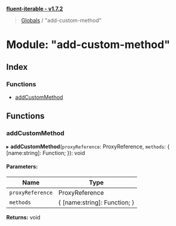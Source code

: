 **[fluent-iterable - v1.7.2](../README.md)**

> [Globals](../README.md) / "add-custom-method"

# Module: "add-custom-method"

## Index

### Functions

* [addCustomMethod](_add_custom_method_.md#addcustommethod)

## Functions

### addCustomMethod

▸ **addCustomMethod**(`proxyReference`: ProxyReference, `methods`: { [name:string]: Function;  }): void

#### Parameters:

Name | Type |
------ | ------ |
`proxyReference` | ProxyReference |
`methods` | { [name:string]: Function;  } |

**Returns:** void
